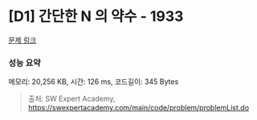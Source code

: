 # [D1] 간단한 N 의 약수 - 1933 

[문제 링크](https://swexpertacademy.com/main/code/problem/problemDetail.do?contestProbId=AV5PhcWaAKIDFAUq) 

### 성능 요약

메모리: 20,256 KB, 시간: 126 ms, 코드길이: 345 Bytes



> 출처: SW Expert Academy, https://swexpertacademy.com/main/code/problem/problemList.do